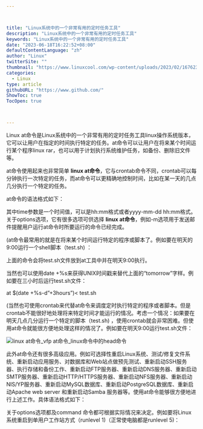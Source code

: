 ```yaml
---



title: "Linux系统中的一个非常有用的定时任务工具"
description: "Linux系统中的一个非常有用的定时任务工具"
keywords: "Linux系统中的一个非常有用的定时任务工具"
date: "2023-06-18T16:22:52+08:00"
defaultContentLanguage: "zh"
author: "Linux"
twitterSite: ""
thumbnail: "https://www.linuxcool.com/wp-content/uploads/2023/02/1676239374966_0.jpg"
categories:
  - Linux
type: article
githubURL: "https://www.github.com/"
ShowToc: true
TocOpen: true



---
```


Linux at命令是Linux系统中的一个非常有用的定时任务工具linux操作系统版本，它可以让用户在指定的时间执行特定的任务。at命令可以让用户在将来某个时间运行某个程序linux rar，也可以用于计划执行系统维护任务，如备份、删除旧文件等。

at命令使用起来也非常简单 **linux at命令**，它与crontab命令不同，crontab可以每分钟执行一次特定的任务，而at命令可以更精确地控制时间，比如在某一天的几点几分执行一个特定的任务。

at命令的语法格式如下：

其中time参数是一个时间值，可以是hh:mm格式或者yyyy-mm-dd hh:mm格式。关于options选项，它有很多选项可供选择 **linux at命令**，例如-m选项用于发送邮件提醒用户运行at命令时所要运行的命令已经完成。

(at命令最常用的就是在将来某个时间运行特定的程序或脚本了。例如要在明天的9:00运行一个shell脚本（test.sh) ：

上面的命令会将test.sh文件放到at工具中并在明天9:00执行。

当然也可以使用date +%s来获得UNIX时间戳来替代上面的“tomorrow”字样。例如要在三小时后运行test.sh文件：

at $(date +%s-d”+3hours”)< test.sh

(当然也可使用crontab来代替at命令来调度定时执行特定的程序或者脚本。但是crontab不能很好地处理将来特定时间才能运行的情况。考虑一个情况：如果要在明天几点几分运行一个特定的脚本（test.sh) ，使用crontab就会非常困难。但使用at命令就能很方便地处理这样的情况了。例如要在明天9:00运行test.sh文件：

![linux at命令_vfp at命令_linux命令中的head命令](https://www.linuxcool.com/wp-content/uploads/2023/02/1676239374966_0.jpg)

此外at命令还有很多高级应用。例如可选择性重启Linux系统、测试/修复文件系统、重新启动应用服务、对数据库和Web站点做预先测试、重新启动SSH服务器、执行存储和备份工作、重新启动FTP服务器、重新启动DNS服务器、重新启动SMTP服务器、重新启动HTTP/HTTPS服务器、重新启动NFS服务器、重新启动NIS/YP服务器、重新启动MySQL数据库、重新启动PostgreSQL数据库、重新启动Apache web server 和重新启动Samba 服务器等。使用at命令能够很方便地进行上述工作。具体语法格式如下：

关于options选项都及command 命令都可根据实际情况来决定。例如要将Linux 系统重启到单用户工作站方式（runlevel 1)（正常使电脑都是runlevel 5)：